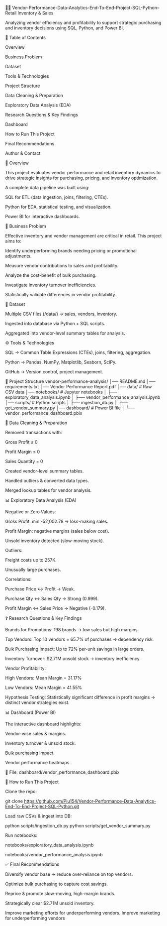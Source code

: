 🧾🧾 Vendor-Performance-Data-Analytics-End-To-End-Project-SQL-Python– Retail Inventory & Sales

Analyzing vendor efficiency and profitability to support strategic purchasing and inventory decisions using SQL, Python, and Power BI.

📌 Table of Contents

Overview

Business Problem

Dataset

Tools & Technologies

Project Structure

Data Cleaning & Preparation

Exploratory Data Analysis (EDA)

Research Questions & Key Findings

Dashboard

How to Run This Project

Final Recommendations

Author & Contact

🔎 Overview

This project evaluates vendor performance and retail inventory dynamics to drive strategic insights for purchasing, pricing, and inventory optimization.

A complete data pipeline was built using:

SQL for ETL (data ingestion, joins, filtering, CTEs).

Python for EDA, statistical testing, and visualization.

Power BI for interactive dashboards.

🏬 Business Problem

Effective inventory and vendor management are critical in retail.
This project aims to:

Identify underperforming brands needing pricing or promotional adjustments.

Measure vendor contributions to sales and profitability.

Analyze the cost-benefit of bulk purchasing.

Investigate inventory turnover inefficiencies.

Statistically validate differences in vendor profitability.

📂 Dataset

Multiple CSV files (/data/) → sales, vendors, inventory.

Ingested into database via Python + SQL scripts.

Aggregated into vendor-level summary tables for analysis.

⚙️ Tools & Technologies

SQL → Common Table Expressions (CTEs), joins, filtering, aggregation.

Python → Pandas, NumPy, Matplotlib, Seaborn, SciPy.

GitHub → Version control, project management.

📁 Project Structure
vendor-performance-analysis/
│── README.md
│── requirements.txt
│── Vendor Performance Report.pdf
│── data/                       # Raw CSV data
│── notebooks/                  # Jupyter notebooks
│   ├── exploratory_data_analysis.ipynb
│   ├── vendor_performance_analysis.ipynb
│── scripts/                    # Python scripts
│   ├── ingestion_db.py
│   ├── get_vendor_summary.py
│── dashboard/                  # Power BI file
│   └── vendor_performance_dashboard.pbix

🧹 Data Cleaning & Preparation

Removed transactions with:

Gross Profit ≤ 0

Profit Margin ≤ 0

Sales Quantity = 0

Created vendor-level summary tables.

Handled outliers & converted data types.

Merged lookup tables for vendor analysis.

📊 Exploratory Data Analysis (EDA)

Negative or Zero Values:

Gross Profit: min -52,002.78 → loss-making sales.

Profit Margin: negative margins (sales below cost).

Unsold inventory detected (slow-moving stock).

Outliers:

Freight costs up to 257K.

Unusually large purchases.

Correlations:

Purchase Price ↔ Profit → Weak.

Purchase Qty ↔ Sales Qty → Strong (0.999).

Profit Margin ↔ Sales Price → Negative (-0.179).

❓ Research Questions & Key Findings

Brands for Promotions:
198 brands → low sales but high margins.

Top Vendors:
Top 10 vendors = 65.7% of purchases → dependency risk.

Bulk Purchasing Impact:
Up to 72% per-unit savings in large orders.

Inventory Turnover:
$2.71M unsold stock → inventory inefficiency.

Vendor Profitability:

High Vendors: Mean Margin = 31.17%

Low Vendors: Mean Margin = 41.55%

Hypothesis Testing:
Statistically significant difference in profit margins → distinct vendor strategies exist.

📊 Dashboard (Power BI)

The interactive dashboard highlights:

Vendor-wise sales & margins.

Inventory turnover & unsold stock.

Bulk purchasing impact.

Vendor performance heatmaps.

📌 File: dashboard/vendor_performance_dashboard.pbix

🚀 How to Run This Project

Clone the repo:

git clone https://github.com/Piu154/Vendor-Performance-Data-Analytics-End-To-End-Project-SQL-Python.git


Load raw CSVs & ingest into DB:

python scripts/ingestion_db.py
python scripts/get_vendor_summary.py


Run notebooks:

notebooks/exploratory_data_analysis.ipynb

notebooks/vendor_performance_analysis.ipynb



✅ Final Recommendations

Diversify vendor base → reduce over-reliance on top vendors.

Optimize bulk purchasing to capture cost savings.

Reprice & promote slow-moving, high-margin brands.

Strategically clear $2.71M unsold inventory.

Improve marketing efforts for underperforming vendors.
Improve marketing for underperforming vendors




